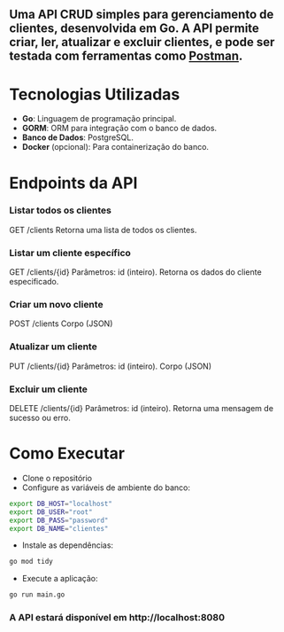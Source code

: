 ## Uma API CRUD simples para gerenciamento de clientes, desenvolvida em Go. A API permite criar, ler, atualizar e excluir clientes, e pode ser testada com ferramentas como [Postman](https://www.postman.com/).

# Tecnologias Utilizadas

- **Go**: Linguagem de programação principal.
- **GORM**: ORM para integração com o banco de dados.
- **Banco de Dados**: PostgreSQL.
- **Docker** (opcional): Para containerização do banco.

# Endpoints da API
### Listar todos os clientes
GET /clients
Retorna uma lista de todos os clientes.

### Listar um cliente específico
GET /clients/{id}
Parâmetros: id (inteiro).
Retorna os dados do cliente especificado.

### Criar um novo cliente
POST /clients
Corpo (JSON)

### Atualizar um cliente
PUT /clients/{id}
Parâmetros: id (inteiro).
Corpo (JSON)

### Excluir um cliente
DELETE /clients/{id}
Parâmetros: id (inteiro).
Retorna uma mensagem de sucesso ou erro.

# Como Executar

- Clone o repositório
- Configure as variáveis de ambiente do banco:
```bash
export DB_HOST="localhost"
export DB_USER="root"
export DB_PASS="password"
export DB_NAME="clientes"
```
- Instale as dependências:
```bash
go mod tidy
```
- Execute a aplicação:
```bash
go run main.go
```
### A API estará disponível em http://localhost:8080
